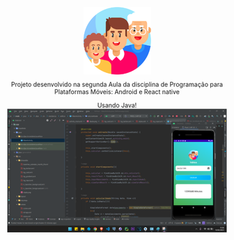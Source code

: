 


<div  align="center">
<img style="width:155px;" align="center" src="https://github.com/Kleitomberg/IdadeEmMinutos/blob/master/app/src/main/res/drawable/idade.png"/>
</div>

<div  align="center">
<p>Projeto desenvolvido na segunda Aula da disciplina de Programação para Plataformas Móveis: Android e React native </p>
Usando Java!
  </div>

<div  align="center">
<img  align="center" src="https://github.com/Kleitomberg/IdadeEmMinutos/blob/master/app/src/main/res/drawable/Captura%20de%20tela%202023-02-13%20155843.png"/>
</div>



